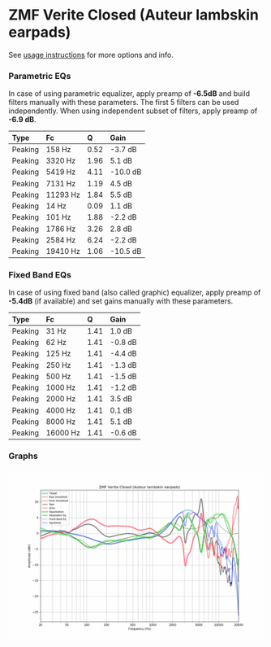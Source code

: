 # ZMF Verite Closed (Auteur lambskin earpads)
See [usage instructions](https://github.com/jaakkopasanen/AutoEq#usage) for more options and info.

### Parametric EQs
In case of using parametric equalizer, apply preamp of **-6.5dB** and build filters manually
with these parameters. The first 5 filters can be used independently.
When using independent subset of filters, apply preamp of **-6.9 dB**.

| Type    | Fc       |    Q | Gain     |
|:--------|:---------|:-----|:---------|
| Peaking | 158 Hz   | 0.52 | -3.7 dB  |
| Peaking | 3320 Hz  | 1.96 | 5.1 dB   |
| Peaking | 5419 Hz  | 4.11 | -10.0 dB |
| Peaking | 7131 Hz  | 1.19 | 4.5 dB   |
| Peaking | 11293 Hz | 1.84 | 5.5 dB   |
| Peaking | 14 Hz    | 0.09 | 1.1 dB   |
| Peaking | 101 Hz   | 1.88 | -2.2 dB  |
| Peaking | 1786 Hz  | 3.26 | 2.8 dB   |
| Peaking | 2584 Hz  | 6.24 | -2.2 dB  |
| Peaking | 19410 Hz | 1.06 | -10.5 dB |

### Fixed Band EQs
In case of using fixed band (also called graphic) equalizer, apply preamp of **-5.4dB**
(if available) and set gains manually with these parameters.

| Type    | Fc       |    Q | Gain    |
|:--------|:---------|:-----|:--------|
| Peaking | 31 Hz    | 1.41 | 1.0 dB  |
| Peaking | 62 Hz    | 1.41 | -0.8 dB |
| Peaking | 125 Hz   | 1.41 | -4.4 dB |
| Peaking | 250 Hz   | 1.41 | -1.3 dB |
| Peaking | 500 Hz   | 1.41 | -1.5 dB |
| Peaking | 1000 Hz  | 1.41 | -1.2 dB |
| Peaking | 2000 Hz  | 1.41 | 3.5 dB  |
| Peaking | 4000 Hz  | 1.41 | 0.1 dB  |
| Peaking | 8000 Hz  | 1.41 | 5.1 dB  |
| Peaking | 16000 Hz | 1.41 | -0.6 dB |

### Graphs
![](./ZMF%20Verite%20Closed%20(Auteur%20lambskin%20earpads).png)